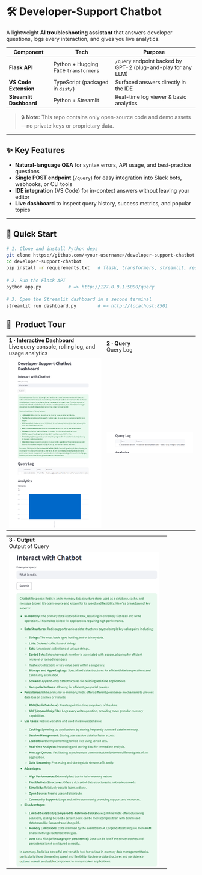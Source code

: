# 🛠️ Developer-Support Chatbot

A lightweight **AI troubleshooting assistant** that answers developer questions, logs every interaction, and gives you live analytics.

| Component | Tech | Purpose |
|-----------|------|---------|
| **Flask API** | Python + Hugging Face `transformers` | `/query` endpoint backed by GPT-2 (plug-and-play for any LLM) |
| **VS Code Extension** | TypeScript (packaged in `dist/`) | Surfaced answers directly in the IDE |
| **Streamlit Dashboard** | Python + Streamlit | Real-time log viewer & basic analytics |

> 🔒 **Note:** This repo contains only open-source code and demo assets—no private keys or proprietary data.

---

## ✨ Key Features

- **Natural-language Q&A** for syntax errors, API usage, and best-practice questions  
- **Single POST endpoint** (`/query`) for easy integration into Slack bots, webhooks, or CLI tools  
- **IDE integration** (VS Code) for in-context answers without leaving your editor  
- **Live dashboard** to inspect query history, success metrics, and popular topics

---

## 🚀 Quick Start

```bash
# 1. Clone and install Python deps
git clone https://github.com/<your-username>/developer-support-chatbot.git
cd developer-support-chatbot
pip install -r requirements.txt   # flask, transformers, streamlit, requests

# 2. Run the Flask API
python app.py          # => http://127.0.0.1:5000/query

# 3. Open the Streamlit dashboard in a second terminal
streamlit run dashboard.py        # => http://localhost:8501
```

## 📸 Product Tour

| | |
|---|---|
| **1&nbsp;·&nbsp;Interactive Dashboard** <br>Live query console, rolling log, and usage analytics | **2&nbsp;·&nbsp;Query** <br>Query Log |
| <img src="images/dashboard.png" alt="Streamlit dashboard showing query log and bar chart" width="400"/> | <img src="images/query.png" alt="VS Code panel with chatbot response" width="400"/> |

| | |
|---|---|
| **3&nbsp;·&nbsp;Output** <br>Output of Query | 
| <img src="images/output.png" alt="Postman call returning JSON answer" width="400"/> |
